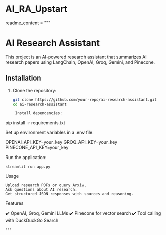 # AI_RA_Upstart
readme_content = """
# AI Research Assistant

This project is an AI-powered research assistant that summarizes AI research papers using LangChain, OpenAI, Groq, Gemini, and Pinecone.

## Installation

1. Clone the repository:
   ```sh
   git clone https://github.com/your-repo/ai-research-assistant.git
   cd ai-research-assistant

    Install dependencies:

pip install -r requirements.txt

Set up environment variables in a .env file:

OPENAI_API_KEY=your_key
GROQ_API_KEY=your_key
PINECONE_API_KEY=your_key

Run the application:

    streamlit run app.py

Usage

    Upload research PDFs or query Arxiv.
    Ask questions about AI research.
    Get structured JSON responses with sources and reasoning.

Features

✔️ OpenAI, Groq, Gemini LLMs
✔️ Pinecone for vector search
✔️ Tool calling with DuckDuckGo Search

"""
